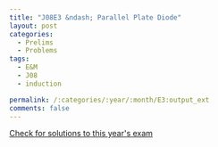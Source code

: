 ```yaml
---
title: "J08E3 &ndash; Parallel Plate Diode"
layout: post
categories:
  - Prelims
  - Problems
tags:
  - E&M
  - J08
  - induction

permalink: /:categories/:year/:month/E3:output_ext
comments: false
---
```

<object data="2008J3E.pdf" type="application/pdf" width="100%" height="500"></object>
<div class="message"><a href='https://princetonprelim.com/prelim/20/'>Check for solutions to this year's exam</a></div>